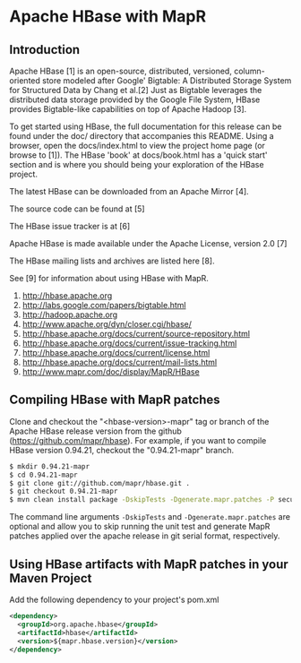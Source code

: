 Apache HBase with MapR
======================
Introduction
------------
Apache HBase [1] is an open-source, distributed, versioned, column-oriented
store modeled after Google' Bigtable: A Distributed Storage System for
Structured Data by Chang et al.[2]  Just as Bigtable leverages the distributed
data storage provided by the Google File System, HBase provides Bigtable-like
capabilities on top of Apache Hadoop [3].

To get started using HBase, the full documentation for this release can be
found under the doc/ directory that accompanies this README.  Using a browser,
open the docs/index.html to view the project home page (or browse to [1]).
The HBase 'book' at docs/book.html has a 'quick start' section and is where you
should being your exploration of the HBase project.

The latest HBase can be downloaded from an Apache Mirror [4].

The source code can be found at [5]

The HBase issue tracker is at [6]

Apache HBase is made available under the Apache License, version 2.0 [7]

The HBase mailing lists and archives are listed here [8].

See [9] for information about using HBase with MapR.

1. http://hbase.apache.org
2. http://labs.google.com/papers/bigtable.html
3. http://hadoop.apache.org
4. http://www.apache.org/dyn/closer.cgi/hbase/
5. http://hbase.apache.org/docs/current/source-repository.html
6. http://hbase.apache.org/docs/current/issue-tracking.html
7. http://hbase.apache.org/docs/current/license.html
8. http://hbase.apache.org/docs/current/mail-lists.html
9. http://www.mapr.com/doc/display/MapR/HBase

Compiling HBase with MapR patches
---------------------------------
Clone and checkout the "&lt;hbase-version&gt;-mapr" tag or branch of the Apache HBase 
release version from the github (https://github.com/mapr/hbase). For example,
if you want to compile HBase version 0.94.21, checkout the "0.94.21-mapr" branch.

```bash
$ mkdir 0.94.21-mapr
$ cd 0.94.21-mapr
$ git clone git://github.com/mapr/hbase.git .
$ git checkout 0.94.21-mapr
$ mvn clean install package -DskipTests -Dgenerate.mapr.patches -P security
```

The command line arguments `-DskipTests` and `-Dgenerate.mapr.patches` are optional
and allow you to skip running the unit test and generate MapR patches applied over
the apache release in git serial format, respectively.

Using HBase artifacts with MapR patches in your Maven Project
-------------------------------------------------------------
Add the following dependency to your project's pom.xml

```xml
<dependency>
  <groupId>org.apache.hbase</groupId>
  <artifactId>hbase</artifactId>
  <version>${mapr.hbase.version}</version>
</dependency>
```
